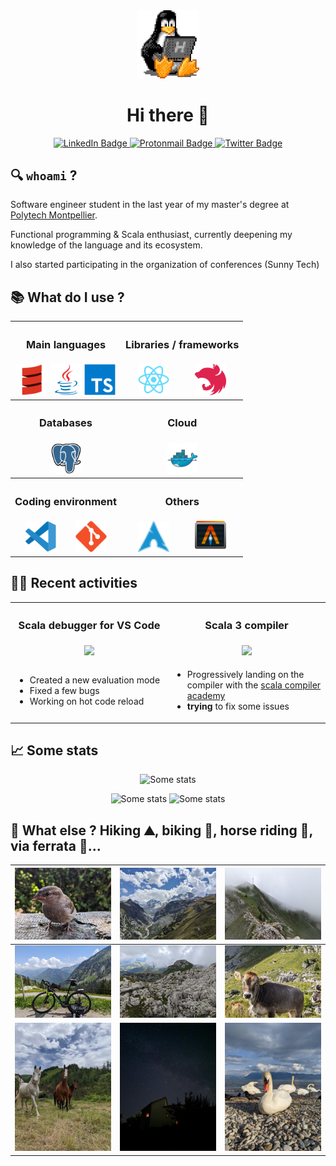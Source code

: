 <div align="center">
  <img src="icons/tux.gif" alt="Tux" width="100"/>
  <h1> Hi there 👋</h1>
</div>

<div id="badges" align="center" >
  <a href="https://www.linkedin.com/in/lucas-nouguier">
    <img src="https://img.shields.io/badge/LinkedIn-blue?style=for-the-badge&logo=linkedin&logoColor=white" alt="LinkedIn Badge"/>
  </a>
  <a href="mailto:lucas.nouguier@protonmail.com">
    <img src="https://img.shields.io/badge/ProtonMail-8B89CC?style=for-the-badge&logo=protonmail&logoColor=white" alt="Protonmail Badge"/>
  </a>
  <a href="https://twitter.com/LucasNouguier">
    <img src="https://img.shields.io/badge/Twitter-blue?style=for-the-badge&logo=twitter&logoColor=white" alt="Twitter Badge"/>
  </a>
</div>

## 🔍 `whoami` ?

Software engineer student in the last year of my master's degree at [Polytech Montpellier](https://www.polytech.umontpellier.fr/english/).

Functional programming & Scala enthusiast, currently deepening my knowledge of the language and its ecosystem.

I also started participating in the organization of conferences  (Sunny Tech)

## 📚 What do I use ?

<table>
  <tr>
    <th><h3 align="center">Main languages</h3></th>
    <th><h3 align="center">Libraries / frameworks</h3></th>
  </tr>
  <tr align="center">
    <td>
      <div style="display:flex; justify-content:space-around">
        <a href="https://scala-lang.org">
          <img src="icons/scala.svg" alt="Scala" width="50"/>
        </a>
        <a href="https://www.java.com">
          <img src="icons/java.svg" alt="Java" width="50"/>
        </a>
        <a href="https://www.typescriptlang.org">
          <img src="icons/typescript.svg" alt="Typescript" width="50"/>
        </a>
      </div>
    </td>
    <td>
      <div style="display:flex; justify-content:space-around">
        <a href="https://react.dev/">
          <img src="icons/react.svg" alt="React" width="50"/>
        </a>
        <a href="https://nestjs.com/">
          <img src="icons/nest.svg" alt="Nestjs" width="50"/>
        </a>
      </div>
    </td>
  </tr>
  <tr>
    <th><h3 align="center">Databases</h3></th>
    <th><h3 align="center">Cloud</h3></th>
  </tr>
  <tr align="center">
    <td>
      <div style="display:flex; justify-content:space-around">
        <a href="https://www.postgresql.org">
          <img src="icons/postgresql.svg" alt="PostgreSQL" width="50"/>
        </a>
      </div>
    </td>
    <td>
      <div style="display:flex; justify-content:space-around">
        <a href="https://www.docker.com/">
          <img src="icons/docker.svg" alt="Docker" width="50"/>
        </a>
      </div>
    </td>
  </tr>
  <tr>
    <th><h3 align="center">Coding environment</h3></th>
    <th><h3 align="center">Others</h3></th>
  </tr>
  <tr align="center">
    <td>
      <div style="display:flex; justify-content:space-around">
        <a href="https://code.visualstudio.com/">
          <img src="icons/vscode.svg" alt="VS Code" width="50"/>
        </a>
        <a href="https://git-scm.com/">
          <img src="icons/git.svg" alt="Git" width="50"/>
        </a>
      </div>
    </td>
    <td>
      <div style="display:flex; justify-content:space-around">
        <a href="https://archlinux.org">
          <img src="icons/archlinux.svg" alt="ArchLinux" width="50"/>
        </a>
        <a href="https://alacritty.org">
          <img src="icons/alacritty.svg" alt="Alacritty" width="50"/>
        </a>
      </div>
    </td>
  </tr>
</table>

## 🧑‍💻 Recent activities

<table>
  <tr>
    <th><h3 align="center">Scala debugger for VS Code</h3></th>
    <th><h3 align="center">Scala 3 compiler</h3></th>
  </tr>
  <tr height="max-content">
    <td width="50%" align="center">
      <a href="https://github.com/scalacenter/scala-debug-adapter">
        <img src="https://github-readme-stats.vercel.app/api/pin/?username=scalacenter&repo=scala-debug-adapter">
      </a>
    </td>
    <td width="50%" align="center">
      <a href="https://github.com/lampepfl/dotty">
        <img src="https://github-readme-stats.vercel.app/api/pin/?username=lampepfl&repo=dotty">
      </a>
    </td>
  </tr>
  <tr>
    <td>
      <ul>
        <li>Created a new evaluation mode</li>
        <li>Fixed a few bugs</li>
        <li>Working on hot code reload</li>
      </ul>
    </td>
    <td>
      <ul>
        <li>Progressively landing on the compiler with the <a href="https://compileracademy.carrd.co">scala compiler academy</a></li>
        <li><b>trying</b> to fix some issues</li>
      </ul>
    </td>
  </tr>
</table>

## 📈 Some stats

<div align="center">

![Some stats](https://github-readme-stats.vercel.app/api?username=iusildra&theme=blue-green&show_icons=true&show=reviews)

![Some stats](https://api.githubtrends.io/user/svg/iusildra/langs?time_range=one_year&include_private=True&loc_metric=changed&theme=dark)
![Some stats](https://api.githubtrends.io/user/svg/iusildra/repos?time_range=one_year&group=other&loc_metric=changed&theme=dark)

</div>

## 💬 What else ? Hiking :mountain:, biking :bicyclist:, horse riding :horse:, via ferrata :climbing:...

| ![Bird](img/Piou.jpg)                                                     | ![Alps, Zermatt](img/Alps.jpg)                   | ![Misty mountains](img/MistyMountains.jpg) |
| ------------------------------------------------------------------------- | ------------------------------------------------ | ------------------------------------------ |
| ![Gravel biking at "Col de Jaman", Vaud, Switzerland](img/Jaman-bike.jpg) | !["Les Truex", Vaud, Switzerland](img/Truex.jpg) | ![Cute cow](img/Cute-cow.jpg)              |
| ![Horses](img/Horses.jpg)                                                 | !["Milky way" at home](img/MilkyWay-Home.jpg)    | ![Swan](img/Swan.jpg)                      |

